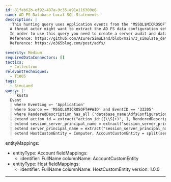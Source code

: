 ```yaml
---
id: 81fab62b-ef92-487a-9c35-a91a116309e6
name: AD FS Database Local SQL Statements
description: |
  'This hunting query uses Application events from the "MSSQL$MICROSOFT##WID" provider to collect SQL statements run against an AD FS database (e.g Windows Internal Database (WID)).
  A threat actor might want to extract the AD FS data configuration settings with a SQL statement or modify it with an UPDATE SQL statement.
  In order to use this query you need to create a server audit and database audit specification on your AD FS database.
  Reference: https://github.com/Azure/SimuLand/blob/main/3_simulate_detect/credential-access/exportADFSTokenSigningCertificate.md
  Reference: https://o365blog.com/post/adfs/
  '
severity: Medium
requiredDataConnectors: []
tactics:
  - Collection
relevantTechniques:
  - T1005
tags:
  - SimuLand
query: |-
  ```kusto
  Event
  | where EventLog =~ 'Application'
  | where Source == 'MSSQL$MICROSOFT##WID' and EventID == '33205'
  | where RenderedDescription has_all ('database_name:AdfsConfigurationV4','schema_name:IdentityServerPolicy','object_name:ServiceSettings')
  | extend action_id = extract("action_id:([\\S]+)", 1, RenderedDescription)
  | extend session_server_principal_name = extract("session_server_principal_name:([\\S]+)", 1, RenderedDescription)
  | extend server_principal_name = extract("session_server_principal_name:([\\S]+)", 1, RenderedDescription)
  | extend HostCustomEntity = Computer, AccountCustomEntity = split(server_principal_name, '\\')[1]
  ```
entityMappings:
  - entityType: Account
    fieldMappings:
      - identifier: FullName
        columnName: AccountCustomEntity
  - entityType: Host
    fieldMappings:
      - identifier: FullName
        columnName: HostCustomEntity
version: 1.0.0
---
```


